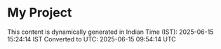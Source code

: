 # My Project

This content is dynamically generated in Indian Time (IST): 2025-06-15 15:24:14 IST
Converted to UTC: 2025-06-15 09:54:14 UTC
